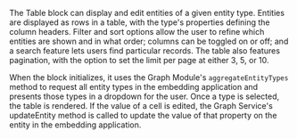 The Table block can display and edit entities of a given entity type. Entities are displayed as rows in a table, with the type's properties defining the column headers. Filter and sort options allow the user to refine which entities are shown and in what order; columns can be toggled on or off; and a search feature lets users find particular records. The table also features pagination, with the option to set the limit per page at either 3, 5, or 10.

When the block initializes, it uses the Graph Module's `aggregateEntityTypes` method to request all entity types in the embedding application and presents those types in a dropdown for the user. Once a type is selected, the table is rendered. If the value of a cell is edited, the Graph Service's updateEntity method is called to update the value of that property on the entity in the embedding application.
